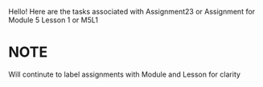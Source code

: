 Hello! Here are the tasks associated with Assignment23 or Assignment for Module 5 Lesson 1 or M5L1

# NOTE
Will continute to label assignments with Module and Lesson for clarity